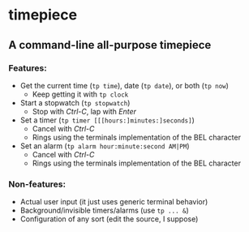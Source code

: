 # timepiece
## A command-line all-purpose timepiece

### Features:
 - Get the current time (`tp time`), date (`tp date`), or both (`tp now`)
   - Keep getting it with `tp clock`
 - Start a stopwatch (`tp stopwatch`)
   - Stop with _Ctrl-C_, lap with _Enter_
 - Set a timer (`tp timer [[[hours:]minutes:]seconds]`)
   - Cancel with _Ctrl-C_
   - Rings using the terminals implementation of the BEL character
 - Set an alarm (`tp alarm hour:minute:second AM|PM`)
   - Cancel with _Ctrl-C_
   - Rings using the terminals implementation of the BEL character

### Non-features:
 - Actual user input (it just uses generic terminal behavior)
 - Background/invisible timers/alarms (use `tp ... &`)
 - Configuration of any sort (edit the source, I suppose)